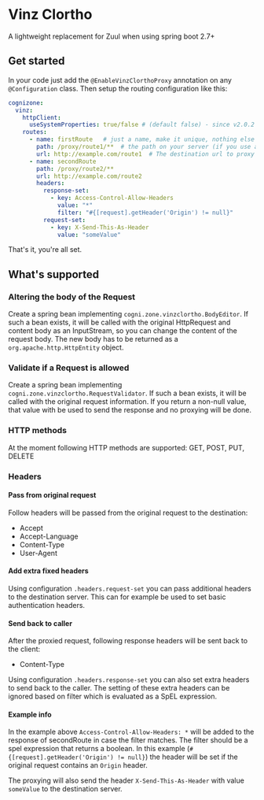 # Vinz Clortho
A lightweight replacement for Zuul when using spring boot 2.7+

## Get started
In your code just add the `@EnableVinzClorthoProxy` annotation on any `@Configuration` class.
Then setup the routing configuration like this:
```yaml
cognizone:
  vinz:
    httpClient:
      useSystemProperties: true/false # (default false) - since v2.0.2
    routes:
      - name: firstRoute   # just a name, make it unique, nothing else special here 
        path: /proxy/route1/**  # the path on your server (if you use a servlet context path, this will be the part after the context path) 
        url: http://example.com/route1  # The destination url to proxy to
      - name: secondRoute
        path: /proxy/route2/**
        url: http://example.com/route2
        headers:
          response-set:
            - key: Access-Control-Allow-Headers
              value: "*"
              filter: "#{[request].getHeader('Origin') != null}"
          request-set:
            - key: X-Send-This-As-Header
              value: "someValue"
```
That's it, you're all set.

## What's supported
### Altering the body of the Request
Create a spring bean implementing `cogni.zone.vinzclortho.BodyEditor`.
If such a bean exists, it will be called with the original HttpRequest and content body as an InputStream, so you can change the content of the request body.
The new body has to be returned as a `org.apache.http.HttpEntity` object.

### Validate if a Request is allowed
Create a spring bean implementing `cogni.zone.vinzclortho.RequestValidator`.
If such a bean exists, it will be called with the original request information.
If you return a non-null value, that value with be used to send the response and no proxying will be done.

### HTTP methods
At the moment following HTTP methods are supported: GET, POST, PUT, DELETE

### Headers
#### Pass from original request
Follow headers will be passed from the original request to the destination:
- Accept
- Accept-Language
- Content-Type
- User-Agent

#### Add extra fixed headers

Using configuration `.headers.request-set` you can pass additional headers to the destination server. 
This can for example be used to set basic authentication headers.

#### Send back to caller
After the proxied request, following response headers will be sent back to the client:
- Content-Type

Using configuration `.headers.response-set` you can also set extra headers to send back to the caller.
The setting of these extra headers can be ignored based on filter which is evaluated as a SpEL expression.

#### Example info
In the example above `Access-Control-Allow-Headers: *` will be added to the response of secondRoute in case the filter matches.
The filter should be a spel expression that returns a boolean. 
In this example (`#{[request].getHeader('Origin') != null}`) the header will be set if the original request contains an `Origin` header.

The proxying will also send the header `X-Send-This-As-Header` with value `someValue` to the destination server.
